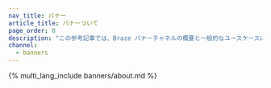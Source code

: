 ```yaml
---
nav_title: バナー
article_title: バナーついて
page_order: 0
description: "この参考記事では、Braze バナーチャネルの概要と一般的なユースケースについて説明します。"
channel:
  - banners
---
```


{% multi_lang_include banners/about.md %}